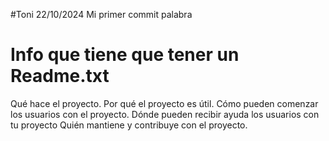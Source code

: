 #Toni 22/10/2024
Mi primer commit palabra

# Info que tiene que tener un Readme.txt
Qué hace el proyecto.
Por qué el proyecto es útil.
Cómo pueden comenzar los usuarios con el proyecto.
Dónde pueden recibir ayuda los usuarios con tu proyecto
Quién mantiene y contribuye con el proyecto.
